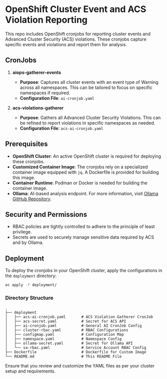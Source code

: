 # OpenShift Cluster Event and ACS Violation Reporting

This repo includes OpenShift cronjobs for reporting cluster events and Advanced Cluster Security (ACS) violations. These cronjobs capture specific events and violations and report them for analysis.

## CronJobs

1. **aiops-gatherer-events**
   - **Purpose**: Captures all cluster events with an event type of Warning across all namespaces. This can be tailored to focus on specific namespaces if required.
   - **Configuration File**: `ai-cronjob.yaml`

2. **acs-violations-gatherer**
   - **Purpose**: Gathers all Advanced Cluster Security Violations. This can be refined to report violations in specific namespaces as needed.
   - **Configuration File**: `acs-ai-cronjob.yaml`

## Prerequisites

- **OpenShift Cluster**: An active OpenShift cluster is required for deploying these cronjobs.
- **Customized Container Image**: The cronjobs rely on a specialized container image equipped with `jq`. A Dockerfile is provided for building this image.
- **Container Runtime**: Podman or Docker is needed for building the container image.
- **Ollama**: AI-based analysis endpoint. For more information, visit [Ollama GitHub Repository](https://github.com/ollama/ollama).

## Security and Permissions
- RBAC policies are tightly controlled to adhere to the principle of least privilege.
- Secrets are used to securely manage sensitive data required by ACS and by Ollama.

## Deployment

To deploy the cronjobs in your OpenShift cluster, apply the configurations in the `deployment` directory:

```sh
oc apply -f deployment/
```

### Directory Structure

```
.
├── deployment
│   ├── acs-ai-cronjob.yaml       # ACS Violation Gatherer CronJob
│   ├── acs-secret.yaml           # Secret for ACS API
│   ├── ai-cronjob.yaml           # General AI CronJob Config
│   ├── cluster-rbac.yaml         # RBAC Configurations
│   ├── configmap.yaml            # Configuration Map
│   ├── namespace.yaml            # Namespace Config
│   ├── ollama-secret.yaml        # Secret for Ollama API
│   └── sa-rbac.yaml              # Service Account RBAC Config
├── Dockerfile                    # Dockerfile for Custom Image
└── README.md                     # This README File
```

Ensure that you review and customize the YAML files as per your cluster setup and requirements.

